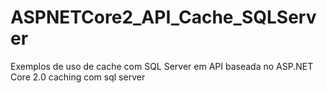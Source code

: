 # ASPNETCore2_API_Cache_SQLServer
 Exemplos de uso de cache com SQL Server em API baseada no ASP.NET Core 2.0 
caching com sql server
